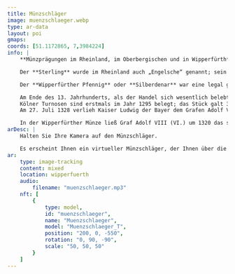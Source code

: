 ```yaml
---
title: Münzschläger
image: muenzschlaeger.webp
type: ar-data
layout: poi
gmaps:
coords: [51.1172865, 7,3984224]
info: |
    **Münzprägungen im Rheinland, im Oberbergischen und in Wipperfürth**

    Der **Sterling** wurde im Rheinland auch „Engelsche“ genannt; sein Name wurde vom altenglischen Ausdruck „steorling“ abgeleitet , was so viel heißt wie „Münze mit dem Stern“. Diese beständige und hochwertige mittelalterliche Pfennigmünze wurde seit 1180 geprägt.

    Der **Wipperfürther Pfennig** oder **Silberdenar** war eine legal geschlagene Münze des Grafen Adolf VII. (V.) von Berg, die aber immer noch die Münzen der Kölner Erzbischöfe getreulich nachbildete.

    Am Ende des 13. Jahrhunderts, als der Handel sich wesentlich belebt hatte, breitete sich in weiten Teilen Europas eine neue Münzsorte aus. Vorbild für diese **silbernen Groschenmünzen** waren Silbermünzen der französischen Stadt Tours mit der Umschrift TVRONVS CIVIS. Der Ortsname wurde zum Münznamen: **Turnosegroschen oder Turnose**.
    Kölner Turnosen sind erstmals im Jahr 1295 belegt; das Stück galt 3 alte Kölner Pfennige.
    Am 27. Juli 1328 verlieh Kaiser Ludwig der Bayer dem Grafen Adolf VIII. (VI.) das Recht, in Wipperfürth auch Turnosen zu schlagen.

    In der Wipperfürther Münze ließ Graf Adolf VIII (VI.) um 1320 das seltene 5-Obolen-Stück schlagen. Die Vorderseite zeigt ein ähnliches Gepräge wie ein Stück des Kölner Erzbischofs Heinrich von Virneburg (1302–1332) aus dem Anfang von dessen Regierungszeit. Als Umlaufwert der Münze müssen 2 1⁄2 Pfennige angenommen werden
arDesc: |
    Halten Sie Ihre Kamera auf den Münzschläger.

    Es erscheint Ihnen ein virtueller Münzschläger, der Ihnen über die unterschiedlichen Münzen berichtetn wird.
ar:
    type: image-tracking
    content: mixed
    location: wipperfuerth
    audio:
        filename: "muenzschlaeger.mp3"
    nft: [
        {
            type: model,
            id: "muenzschlaeger",
            name: "Muenzschlaeger",
            model: "Muenzschlaeger_T",
            position: "200, 0, -550",
            rotation: "0, 90, -90",
            scale: "50, 50, 50"
        }
    ]
---
```

